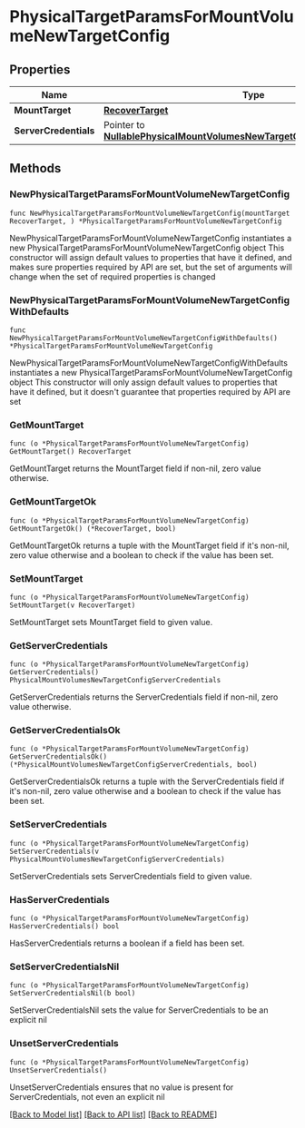 # PhysicalTargetParamsForMountVolumeNewTargetConfig

## Properties

Name | Type | Description | Notes
------------ | ------------- | ------------- | -------------
**MountTarget** | [**RecoverTarget**](RecoverTarget.md) |  | 
**ServerCredentials** | Pointer to [**NullablePhysicalMountVolumesNewTargetConfigServerCredentials**](PhysicalMountVolumesNewTargetConfigServerCredentials.md) |  | [optional] 

## Methods

### NewPhysicalTargetParamsForMountVolumeNewTargetConfig

`func NewPhysicalTargetParamsForMountVolumeNewTargetConfig(mountTarget RecoverTarget, ) *PhysicalTargetParamsForMountVolumeNewTargetConfig`

NewPhysicalTargetParamsForMountVolumeNewTargetConfig instantiates a new PhysicalTargetParamsForMountVolumeNewTargetConfig object
This constructor will assign default values to properties that have it defined,
and makes sure properties required by API are set, but the set of arguments
will change when the set of required properties is changed

### NewPhysicalTargetParamsForMountVolumeNewTargetConfigWithDefaults

`func NewPhysicalTargetParamsForMountVolumeNewTargetConfigWithDefaults() *PhysicalTargetParamsForMountVolumeNewTargetConfig`

NewPhysicalTargetParamsForMountVolumeNewTargetConfigWithDefaults instantiates a new PhysicalTargetParamsForMountVolumeNewTargetConfig object
This constructor will only assign default values to properties that have it defined,
but it doesn't guarantee that properties required by API are set

### GetMountTarget

`func (o *PhysicalTargetParamsForMountVolumeNewTargetConfig) GetMountTarget() RecoverTarget`

GetMountTarget returns the MountTarget field if non-nil, zero value otherwise.

### GetMountTargetOk

`func (o *PhysicalTargetParamsForMountVolumeNewTargetConfig) GetMountTargetOk() (*RecoverTarget, bool)`

GetMountTargetOk returns a tuple with the MountTarget field if it's non-nil, zero value otherwise
and a boolean to check if the value has been set.

### SetMountTarget

`func (o *PhysicalTargetParamsForMountVolumeNewTargetConfig) SetMountTarget(v RecoverTarget)`

SetMountTarget sets MountTarget field to given value.


### GetServerCredentials

`func (o *PhysicalTargetParamsForMountVolumeNewTargetConfig) GetServerCredentials() PhysicalMountVolumesNewTargetConfigServerCredentials`

GetServerCredentials returns the ServerCredentials field if non-nil, zero value otherwise.

### GetServerCredentialsOk

`func (o *PhysicalTargetParamsForMountVolumeNewTargetConfig) GetServerCredentialsOk() (*PhysicalMountVolumesNewTargetConfigServerCredentials, bool)`

GetServerCredentialsOk returns a tuple with the ServerCredentials field if it's non-nil, zero value otherwise
and a boolean to check if the value has been set.

### SetServerCredentials

`func (o *PhysicalTargetParamsForMountVolumeNewTargetConfig) SetServerCredentials(v PhysicalMountVolumesNewTargetConfigServerCredentials)`

SetServerCredentials sets ServerCredentials field to given value.

### HasServerCredentials

`func (o *PhysicalTargetParamsForMountVolumeNewTargetConfig) HasServerCredentials() bool`

HasServerCredentials returns a boolean if a field has been set.

### SetServerCredentialsNil

`func (o *PhysicalTargetParamsForMountVolumeNewTargetConfig) SetServerCredentialsNil(b bool)`

 SetServerCredentialsNil sets the value for ServerCredentials to be an explicit nil

### UnsetServerCredentials
`func (o *PhysicalTargetParamsForMountVolumeNewTargetConfig) UnsetServerCredentials()`

UnsetServerCredentials ensures that no value is present for ServerCredentials, not even an explicit nil

[[Back to Model list]](../README.md#documentation-for-models) [[Back to API list]](../README.md#documentation-for-api-endpoints) [[Back to README]](../README.md)


